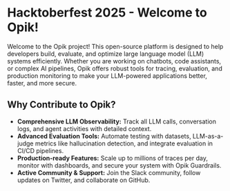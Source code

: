 # Hacktoberfest 2025 - Welcome to Opik!

Welcome to the Opik project! This open-source platform is designed to help developers build, evaluate, and optimize large language model (LLM) systems efficiently. Whether you are working on chatbots, code assistants, or complex AI pipelines, Opik offers robust tools for tracing, evaluation, and production monitoring to make your LLM-powered applications better, faster, and more secure.

## Why Contribute to Opik?

- **Comprehensive LLM Observability:** Track all LLM calls, conversation logs, and agent activities with detailed context.
- **Advanced Evaluation Tools:** Automate testing with datasets, LLM-as-a-judge metrics like hallucination detection, and integrate evaluation in CI/CD pipelines.
- **Production-ready Features:** Scale up to millions of traces per day, monitor with dashboards, and secure your system with Opik Guardrails.
- **Active Community & Support:** Join the Slack community, follow updates on Twitter, and collaborate on GitHub.
